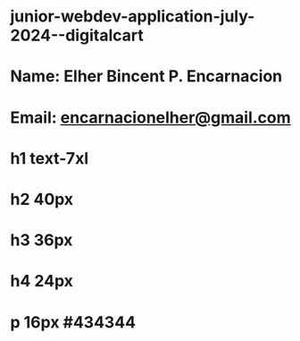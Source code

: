 # junior-webdev-application-july-2024--digitalcart

# Name: Elher Bincent P. Encarnacion
# Email: encarnacionelher@gmail.com


# h1  text-7xl
# h2  40px
# h3  36px
# h4  24px

# p 16px #434344